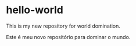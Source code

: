 # hello-world
This is my new repository for world domination. 

Este é meu novo repositório para dominar o mundo. 
